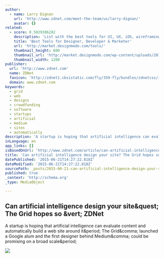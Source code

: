 ```yaml
---
author:
  - name: Larry Dignan
    url: 'http://www.zdnet.com/meet-the-team/us/larry-dignan/'
    avatar: {}
related:
  - score: 0.5029386282
    description: 'List with the best tools for UI, UX, iOS, wireframing, prototyping, productivity, marketing and more. Only top proven time applications that we use everyday.'
    title: 'Best Tools for Designer, Developer & Marketer'
    url: 'http://market.designmodo.com/tools/'
    thumbnail_height: 600
    thumbnail_url: 'http://market.designmodo.com/wp-content/uploads/2015/06/facebook-image.jpg'
    thumbnail_width: 1200
publisher:
  url: 'http://www.zdnet.com'
  name: ZDNet
  favicon: 'http://zdnet1.cbsistatic.com/fly/359-fly/bundles/zdnetcss/images/logos/logo-192x192.png'
  domain: www.zdnet.com
keywords:
  - grid
  - web
  - designs
  - crowdfunding
  - software
  - startups
  - artificial
  - medium
  - sites
  - automatically
description: 'A startup is hoping that artificial intelligence can evaluate content and automatically build a web site around it. The Grid, launched a Google alum and the first designer behind Medium, could be promising on a broad scale.'
inLanguage: en
app_links: []
isBasedOnUrl: 'http://www.zdnet.com/article/can-artificial-intelligence-design-your-site-the-grid-hopes-so/'
title: 'Can artificial intelligence design your site? The Grid hopes so | ZDNet'
datePublished: '2015-06-21T14:27:22.818Z'
dateModified: '2015-06-21T14:27:22.818Z'
sourcePath: _posts/2015-06-21-can-artificial-intelligence-design-your-site-the-grid-hopes.md
published: true
_context: 'http://schema.org'
_type: MediaObject

---
```

<article style=""><h1>Can artificial intelligence design your site&amp;quest; The Grid hopes so &amp;vert; ZDNet</h1><p>A startup is hoping that artificial intelligence can evaluate content and automatically build a web site around it&amp;period; The Grid&amp;comma; launched a Google alum and the first designer behind Medium&amp;comma; could be promising on a broad scale&amp;period;</p><img src="http://zdnet4.cbsistatic.com/hub/i/r/2014/10/20/e524de59-5828-11e4-b6a0-d4ae52e95e57/thumbnail/770x578/4cad85998906a7c628392cf5cd44f654/can-artificial-intelligence-design-your-site-the-grid-hopes-so.png" /></article>